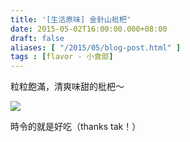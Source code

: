 ```yaml
---
title: '[生活原味] 金針山枇杷'
date: 2015-05-02T16:00:00.000+08:00
draft: false
aliases: [ "/2015/05/blog-post.html" ]
tags : [flavor - 小食部]
---
```


粒粒飽滿，清爽味甜的枇杷～

![](/images/twloquat.jpg)

時令的就是好吃（thanks tak！）
